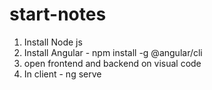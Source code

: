 # start-notes

1. Install Node js
2. Install Angular - npm install -g @angular/cli
3. open frontend and backend on visual code
4. In client - ng serve
